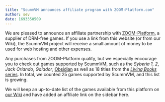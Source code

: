 ```yaml
---
title: "ScummVM announces affiliate program with ZOOM-Platform.com"
author: sev
date: 1693350509
---
```


We are pleased to announce an affiliate partnership with [ZOOM-Platform](https://www.zoom-platform.com/?affiliate=c049516c-9c4c-42d6-8649-92ed870e8b53), a supplier of DRM-free games. If you use a link from this website (or from our Wiki), the ScummVM project will receive a small amount of money to be used for web hosting and other expenses.

Any purchases from ZOOM-Platform qualify, but we especially encourage you to check out games supported by ScummVM, such as the *Syberia 1, 2*, *Jack Orlando*, *Galador*,  [Obsidian](https://www.zoom-platform.com/product/obsidian?affiliate=c049516c-9c4c-42d6-8649-92ed870e8b53) as well as 18 titles from the [*Living Books* series](https://www.zoom-platform.com/search/any/wanderful-interactive-storybooks/any/any/any/any/any/any?affiliate=c049516c-9c4c-42d6-8649-92ed870e8b53). In total, we counted 25 games supported by ScummVM, and this list is growing.

We will keep an up-to-date list of the games available from this platform on [our Wiki](https://wiki.scummvm.org/index.php?title=Where_to_get_the_games) and have added an affiliate link on the sidebar here.
